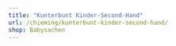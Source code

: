 ```yaml
---
title: "Kunterbunt Kinder-Second-Hand"
url: /chieming/kunterbunt-kinder-second-hand/
shop: Babysachen
---
```

